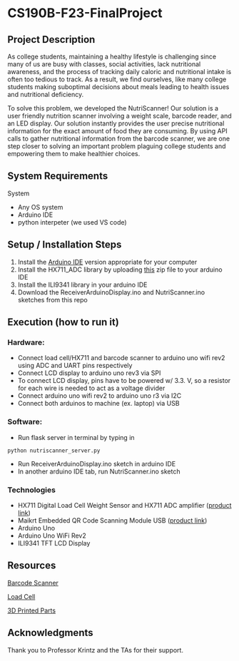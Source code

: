 # CS190B-F23-FinalProject

## Project Description
As college students, maintaining a healthy lifestyle is challenging since many of us are busy with classes, social activities, lack nutritional awareness, and the process of tracking daily caloric and nutritional intake is often too tedious to track. As a result, we find ourselves, like many college students making suboptimal decisions about meals leading to health issues and nutritional deficiency. 

To solve this problem, we developed the NutriScanner! Our solution is a user friendly nutrition scanner involving  a weight scale, barcode reader, and an LED display. Our solution instantly provides the user precise nutritional information for the exact amount of food they are consuming. By using API calls to gather nutritional information from the barcode scanner, we are one step closer to solving an important problem plaguing college students and empowering them to make healthier choices. 

## System Requirements

System
* Any OS system
* Arduino IDE
* python interpeter (we used VS code)


## Setup / Installation Steps
1. Install the [Arduino IDE](https://www.arduino.cc/en/software) version appropriate for your computer
2. Install the HX711_ADC library by uploading [this](https://github.com/olkal/HX711_ADC/tree/master) zip file to your arduino IDE
3. Install the ILI9341 library in your arduino IDE
4. Download the ReceiverArduinoDisplay.ino and NutriScanner.ino sketches from this repo

## Execution (how to run it)

### Hardware:
- Connect load cell/HX711 and barcode scanner to arduino uno wifi rev2 using ADC and UART pins respectively
- Connect LCD display to arduino uno rev3 via SPI
- To connect LCD display, pins have to be powered w/ 3.3. V, so a resistor for each wire is needed to act as a voltage divider
- Connect arduino uno wifi rev2 to arduino uno r3 via I2C
- Connect both arduinos to machine (ex. laptop) via USB

### Software:
- Run flask server in terminal by typing in
```
python nutriscanner_server.py
```
- Run ReceiverArduinoDisplay.ino sketch in arduino IDE
- In another arduino IDE tab, run NutriScanner.ino sketch

### Technologies
- HX711 Digital Load Cell Weight Sensor and HX711 ADC amplifier ([product link](https://www.amazon.com/gp/product/B09K7G3477/ref=ox_sc_act_title_1?smid=A27MCP768Z76HQ&th=1))
- Maikrt Embedded QR Code Scanning Module USB ([product link](https://www.amazon.com/gp/product/B07GVMKPQT/ref=ewc_pr_img_3?smid=AZACVJ0NR9HB&psc=1))
- Arduino Uno
- Arduino Uno WiFi Rev2
- ILI9341 TFT LCD Display

## Resources 
[Barcode Scanner](https://how2electronics.com/barcode-qr-code-reader-using-arduino-qr-scanner-module/)

[Load Cell](https://www.youtube.com/watch?v=sxzoAGf1kOo&t=2s&ab_channel=Indrek)

[3D Printed Parts](https://www.thingiverse.com/thing:4602226)

## Acknowledgments
Thank you to Professor Krintz and the TAs for their support.
